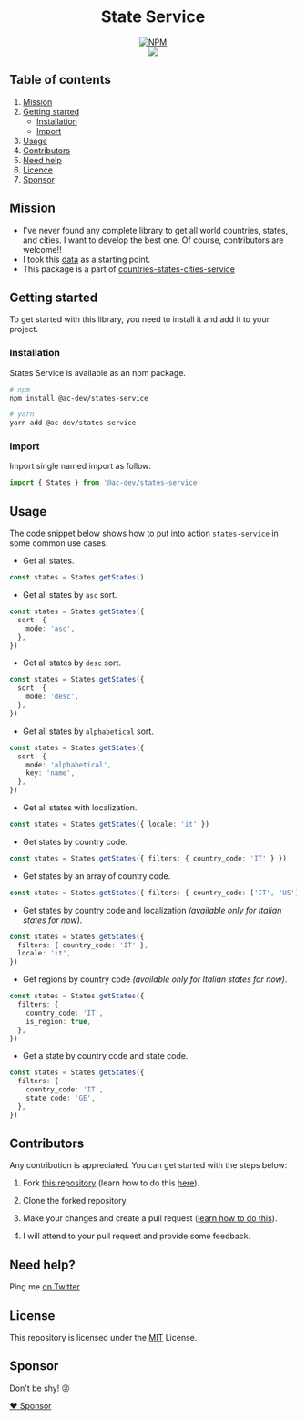<div align="center">
  
# State Service

[![NPM](https://nodei.co/npm/@ac-dev/states-service.png?compact=true)](https://nodei.co/npm/@ac-dev/states-service/)
<br />
[![](https://img.shields.io/npm/dt/@ac-dev/states-service.svg?style=flat-square)](https://www.npmjs.com/package/@ac-dev/states-service)

</div>

## Table of contents

1. [Mission](#mission)
2. [Getting started](#getting-started)
   - [Installation](#installation)
   - [Import](#import)
3. [Usage](#usage)
4. [Contributors](#contributors)
5. [Need help](#need-help)
6. [Licence](#license)
7. [Sponsor](#sponsor)

## Mission

- I've never found any complete library to get all world countries, states, and cities. I want to develop the best one. Of course, contributors are welcome!!
- I took this [data](https://github.com/dr5hn/countries-states-cities-database) as a starting point.
- This package is a part of [countries-states-cities-service](https://github.com/Randagio13/countries-states-cities-service)

## Getting started

To get started with this library, you need to install it and add it to your project.

### Installation

States Service is available as an npm package.

```bash
# npm
npm install @ac-dev/states-service

# yarn
yarn add @ac-dev/states-service
```

### Import

Import single named import as follow:

```typescript
import { States } from '@ac-dev/states-service'
```

## Usage

The code snippet below shows how to put into action `states-service` in some common use cases.

- Get all states.

```typescript
const states = States.getStates()
```

- Get all states by `asc` sort.

```typescript
const states = States.getStates({
  sort: {
    mode: 'asc',
  },
})
```

- Get all states by `desc` sort.

```typescript
const states = States.getStates({
  sort: {
    mode: 'desc',
  },
})
```

- Get all states by `alphabetical` sort.

```typescript
const states = States.getStates({
  sort: {
    mode: 'alphabetical',
    key: 'name',
  },
})
```

- Get all states with localization.

```typescript
const states = States.getStates({ locale: 'it' })
```

- Get states by country code.

```typescript
const states = States.getStates({ filters: { country_code: 'IT' } })
```

- Get states by an array of country code.

```typescript
const states = States.getStates({ filters: { country_code: ['IT', 'US'] } })
```

- Get states by country code and localization _(available only for Italian states for now)_.

```typescript
const states = States.getStates({
  filters: { country_code: 'IT' },
  locale: 'it',
})
```

- Get regions by country code _(available only for Italian states for now)_.

```typescript
const states = States.getStates({
  filters: {
    country_code: 'IT',
    is_region: true,
  },
})
```

- Get a state by country code and state code.

```typescript
const states = States.getStates({
  filters: {
    country_code: 'IT',
    state_code: 'GE',
  },
})
```

## Contributors

Any contribution is appreciated. You can get started with the steps below:

1. Fork [this repository](https://github.com/Randagio13/states-service) (learn how to do this [here](https://help.github.com/articles/fork-a-repo)).

2. Clone the forked repository.

3. Make your changes and create a pull request ([learn how to do this](https://docs.github.com/en/github/collaborating-with-issues-and-pull-requests/creating-a-pull-request)).

4. I will attend to your pull request and provide some feedback.

## Need help?

Ping me [on Twitter](https://twitter.com/randagio19)

## License

This repository is licensed under the [MIT](LICENSE) License.

## Sponsor

Don't be shy! 😜

[:heart: Sponsor](https://github.com/sponsors/Randagio13)
